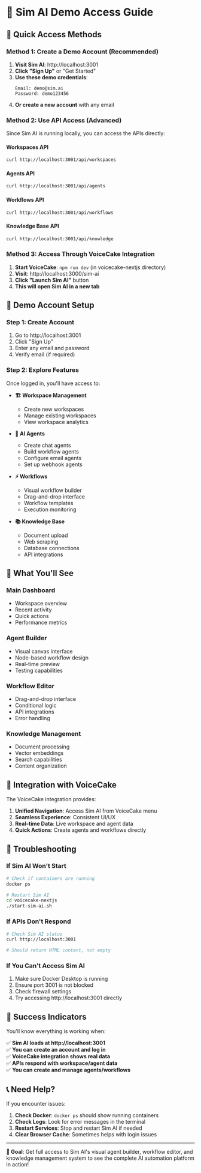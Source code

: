 # 🚀 Sim AI Demo Access Guide

## 🎯 **Quick Access Methods**

### **Method 1: Create a Demo Account (Recommended)**

1. **Visit Sim AI**: http://localhost:3001
2. **Click "Sign Up"** or "Get Started"
3. **Use these demo credentials**:
   ```
   Email: demo@sim.ai
   Password: demo123456
   ```
4. **Or create a new account** with any email

### **Method 2: Use API Access (Advanced)**

Since Sim AI is running locally, you can access the APIs directly:

#### **Workspaces API**
```bash
curl http://localhost:3001/api/workspaces
```

#### **Agents API**
```bash
curl http://localhost:3001/api/agents
```

#### **Workflows API**
```bash
curl http://localhost:3001/api/workflows
```

#### **Knowledge Base API**
```bash
curl http://localhost:3001/api/knowledge
```

### **Method 3: Access Through VoiceCake Integration**

1. **Start VoiceCake**: `npm run dev` (in voicecake-nextjs directory)
2. **Visit**: http://localhost:3000/sim-ai
3. **Click "Launch Sim AI"** button
4. **This will open Sim AI in a new tab**

## 🔧 **Demo Account Setup**

### **Step 1: Create Account**
1. Go to http://localhost:3001
2. Click "Sign Up"
3. Enter any email and password
4. Verify email (if required)

### **Step 2: Explore Features**
Once logged in, you'll have access to:

- **🏗️ Workspace Management**
  - Create new workspaces
  - Manage existing workspaces
  - View workspace analytics

- **🤖 AI Agents**
  - Create chat agents
  - Build workflow agents
  - Configure email agents
  - Set up webhook agents

- **⚡ Workflows**
  - Visual workflow builder
  - Drag-and-drop interface
  - Workflow templates
  - Execution monitoring

- **📚 Knowledge Base**
  - Document upload
  - Web scraping
  - Database connections
  - API integrations

## 🎨 **What You'll See**

### **Main Dashboard**
- Workspace overview
- Recent activity
- Quick actions
- Performance metrics

### **Agent Builder**
- Visual canvas interface
- Node-based workflow design
- Real-time preview
- Testing capabilities

### **Workflow Editor**
- Drag-and-drop interface
- Conditional logic
- API integrations
- Error handling

### **Knowledge Management**
- Document processing
- Vector embeddings
- Search capabilities
- Content organization

## 🔗 **Integration with VoiceCake**

The VoiceCake integration provides:

1. **Unified Navigation**: Access Sim AI from VoiceCake menu
2. **Seamless Experience**: Consistent UI/UX
3. **Real-time Data**: Live workspace and agent data
4. **Quick Actions**: Create agents and workflows directly

## 🚨 **Troubleshooting**

### **If Sim AI Won't Start**
```bash
# Check if containers are running
docker ps

# Restart Sim AI
cd voicecake-nextjs
./start-sim-ai.sh
```

### **If APIs Don't Respond**
```bash
# Check Sim AI status
curl http://localhost:3001

# Should return HTML content, not empty
```

### **If You Can't Access Sim AI**
1. Make sure Docker Desktop is running
2. Ensure port 3001 is not blocked
3. Check firewall settings
4. Try accessing http://localhost:3001 directly

## 🎉 **Success Indicators**

You'll know everything is working when:

✅ **Sim AI loads at http://localhost:3001**  
✅ **You can create an account and log in**  
✅ **VoiceCake integration shows real data**  
✅ **APIs respond with workspace/agent data**  
✅ **You can create and manage agents/workflows**  

## 📞 **Need Help?**

If you encounter issues:

1. **Check Docker**: `docker ps` should show running containers
2. **Check Logs**: Look for error messages in the terminal
3. **Restart Services**: Stop and restart Sim AI if needed
4. **Clear Browser Cache**: Sometimes helps with login issues

---

**🎯 Goal**: Get full access to Sim AI's visual agent builder, workflow editor, and knowledge management system to see the complete AI automation platform in action!

